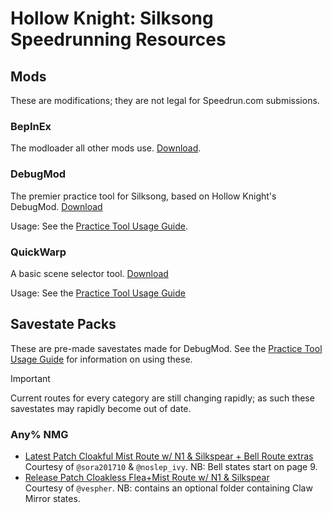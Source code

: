 # Hollow Knight: Silksong Speedrunning Resources

## Mods

These are modifications; they are not legal for Speedrun.com submissions.

### BepInEx

The modloader all other mods use. [Download](https://github.com/BepInEx/BepInEx/releases/tag/v5.4.23.4).

### DebugMod

The premier practice tool for Silksong, based on Hollow Knight's DebugMod. [Download](https://github.com/hk-speedrunning/Silksong.DebugMod/releases/latest)

Usage: See the [Practice Tool Usage Guide](/tools_usage.md).

### QuickWarp

A basic scene selector tool. [Download](https://github.com/hk-speedrunning/Silksong.QuickWarp/releases/latest)

Usage: See the [Practice Tool Usage Guide](/tools_usage.md#quickwarp)

## Savestate Packs

These are pre-made savestates made for DebugMod. See the [Practice Tool Usage Guide](/tools_usage.md#savestates-outside-the-game) for information on using these.

> [!IMPORTANT]
> Current routes for every category are still changing rapidly; as such these savestates may rapidly become out of date.

### Any% NMG

- [Latest Patch Cloakful Mist Route w/ N1 & Silkspear + Bell Route extras](https://files.catbox.moe/cubveb.rar)<br/>
  Courtesy of `@sora201710` & `@noslep_ivy`. NB: Bell states start on page 9.
- [Release Patch Cloakless Flea+Mist Route w/ N1 & Silkspear](https://files.catbox.moe/50k7u4.zip)<br />
  Courtesy of `@vespher`. NB: contains an optional folder containing Claw Mirror states.

